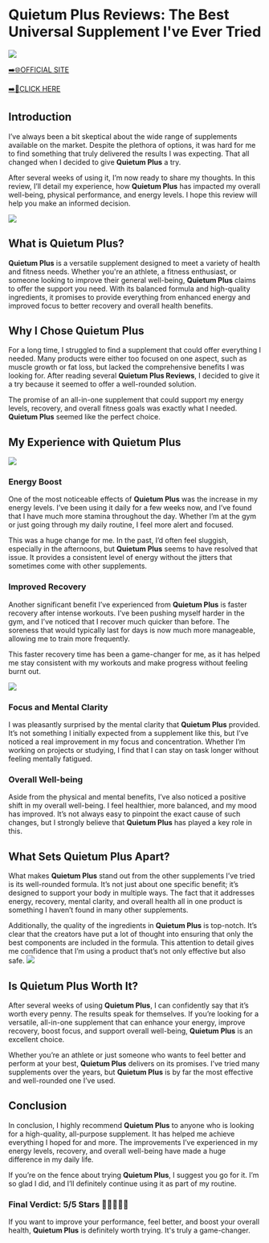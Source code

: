 # Quietum Plus Reviews: The Best Universal Supplement I've Ever Tried

[![](https://static.vecteezy.com/system/resources/thumbnails/019/896/014/small/buy-now-gradient-button-with-cart-symbol-buy-now-illustration-png.png)](https://edetoop.top/lander/sugarpreland-1/quiepl.html) 

[➡️🌐OFFICIAL SITE](https://edetoop.top/lander/sugarpreland-1/quiepl.html) 

[➡️🔗CLICK HERE](https://edetoop.top/lander/sugarpreland-1/quiepl.html) 


## Introduction

I’ve always been a bit skeptical about the wide range of supplements available on the market. Despite the plethora of options, it was hard for me to find something that truly delivered the results I was expecting. That all changed when I decided to give **Quietum Plus** a try.

After several weeks of using it, I’m now ready to share my thoughts. In this review, I’ll detail my experience, how **Quietum Plus** has impacted my overall well-being, physical performance, and energy levels. I hope this review will help you make an informed decision. 

[![](https://wallpapers.com/images/hd/red-order-now-button-udg4jcj4arvn8b0n-2.png)](https://edetoop.top/lander/sugarpreland-1/quiepl.html)  

## What is Quietum Plus?

**Quietum Plus** is a versatile supplement designed to meet a variety of health and fitness needs. Whether you're an athlete, a fitness enthusiast, or someone looking to improve their general well-being, **Quietum Plus** claims to offer the support you need. With its balanced formula and high-quality ingredients, it promises to provide everything from enhanced energy and improved focus to better recovery and overall health benefits.

## Why I Chose Quietum Plus

For a long time, I struggled to find a supplement that could offer everything I needed. Many products were either too focused on one aspect, such as muscle growth or fat loss, but lacked the comprehensive benefits I was looking for. After reading several **Quietum Plus Reviews**, I decided to give it a try because it seemed to offer a well-rounded solution.

The promise of an all-in-one supplement that could support my energy levels, recovery, and overall fitness goals was exactly what I needed. **Quietum Plus** seemed like the perfect choice.

## My Experience with Quietum Plus

[![](https://static.vecteezy.com/system/resources/thumbnails/019/896/014/small/buy-now-gradient-button-with-cart-symbol-buy-now-illustration-png.png)](https://edetoop.top/lander/sugarpreland-1/quiepl.html)

### Energy Boost

One of the most noticeable effects of **Quietum Plus** was the increase in my energy levels. I’ve been using it daily for a few weeks now, and I’ve found that I have much more stamina throughout the day. Whether I’m at the gym or just going through my daily routine, I feel more alert and focused.

This was a huge change for me. In the past, I’d often feel sluggish, especially in the afternoons, but **Quietum Plus** seems to have resolved that issue. It provides a consistent level of energy without the jitters that sometimes come with other supplements.

### Improved Recovery

Another significant benefit I’ve experienced from **Quietum Plus** is faster recovery after intense workouts. I’ve been pushing myself harder in the gym, and I’ve noticed that I recover much quicker than before. The soreness that would typically last for days is now much more manageable, allowing me to train more frequently.

This faster recovery time has been a game-changer for me, as it has helped me stay consistent with my workouts and make progress without feeling burnt out.

[![](https://wallpapers.com/images/hd/red-order-now-button-udg4jcj4arvn8b0n-2.png)](https://edetoop.top/lander/sugarpreland-1/quiepl.html)  

### Focus and Mental Clarity

I was pleasantly surprised by the mental clarity that **Quietum Plus** provided. It’s not something I initially expected from a supplement like this, but I’ve noticed a real improvement in my focus and concentration. Whether I’m working on projects or studying, I find that I can stay on task longer without feeling mentally fatigued.

### Overall Well-being

Aside from the physical and mental benefits, I’ve also noticed a positive shift in my overall well-being. I feel healthier, more balanced, and my mood has improved. It’s not always easy to pinpoint the exact cause of such changes, but I strongly believe that **Quietum Plus** has played a key role in this.

## What Sets Quietum Plus Apart?

What makes **Quietum Plus** stand out from the other supplements I’ve tried is its well-rounded formula. It’s not just about one specific benefit; it’s designed to support your body in multiple ways. The fact that it addresses energy, recovery, mental clarity, and overall health all in one product is something I haven’t found in many other supplements.

Additionally, the quality of the ingredients in **Quietum Plus** is top-notch. It’s clear that the creators have put a lot of thought into ensuring that only the best components are included in the formula. This attention to detail gives me confidence that I’m using a product that’s not only effective but also safe.
[![](https://static.vecteezy.com/system/resources/thumbnails/019/896/014/small/buy-now-gradient-button-with-cart-symbol-buy-now-illustration-png.png)](https://edetoop.top/lander/sugarpreland-1/quiepl.html)
## Is Quietum Plus Worth It?

After several weeks of using **Quietum Plus**, I can confidently say that it’s worth every penny. The results speak for themselves. If you’re looking for a versatile, all-in-one supplement that can enhance your energy, improve recovery, boost focus, and support overall well-being, **Quietum Plus** is an excellent choice.

Whether you’re an athlete or just someone who wants to feel better and perform at your best, **Quietum Plus** delivers on its promises. I’ve tried many supplements over the years, but **Quietum Plus** is by far the most effective and well-rounded one I’ve used.

## Conclusion

In conclusion, I highly recommend **Quietum Plus** to anyone who is looking for a high-quality, all-purpose supplement. It has helped me achieve everything I hoped for and more. The improvements I’ve experienced in my energy levels, recovery, and overall well-being have made a huge difference in my daily life.

If you’re on the fence about trying **Quietum Plus**, I suggest you go for it. I’m so glad I did, and I’ll definitely continue using it as part of my routine.

### Final Verdict: 5/5 Stars 🌟🌟🌟🌟🌟

If you want to improve your performance, feel better, and boost your overall health, **Quietum Plus** is definitely worth trying. It's truly a game-changer.
